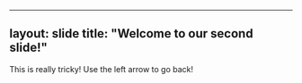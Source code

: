 ---
layout: slide
title: "Welcome to our second slide!"
-
This is really tricky!
Use the left arrow to go back!
